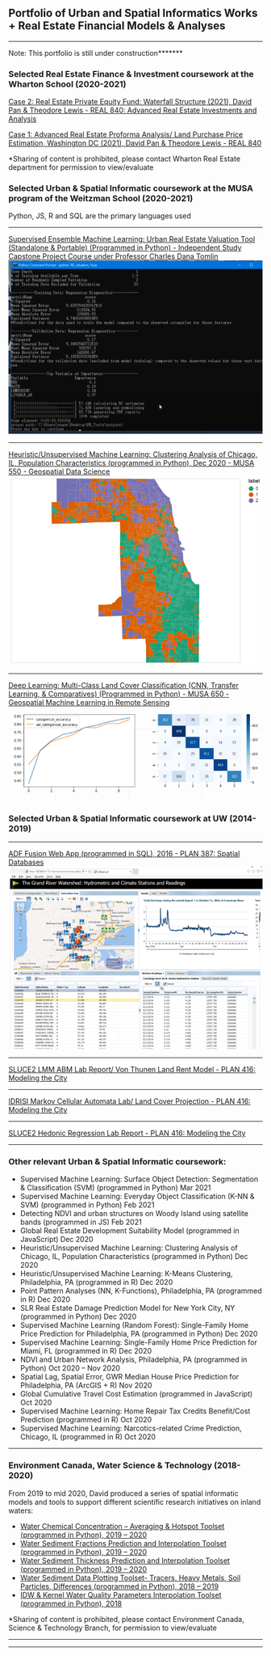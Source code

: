 ## Portfolio of Urban and Spatial Informatics Works + Real Estate Financial Models & Analyses

---

Note: This portfolio is still under construction*******

### Selected Real Estate Finance & Investment coursework at the Wharton School (2020-2021)

[Case 2: Real Estate Private Equity Fund: Waterfall Structure (2021), David Pan & Theodore Lewis - REAL 840: Advanced Real Estate Investments and Analysis](https://www.wharton.upenn.edu/)

[Case 1: Advanced Real Estate Proforma Analysis/ Land Purchase Price Estimation, Washington DC (2021), David Pan & Theodore Lewis - REAL 840](https://www.wharton.upenn.edu/)

*Sharing of content is prohibited, please contact Wharton Real Estate department for permission to view/evaluate


### Selected Urban & Spatial Informatic coursework at the MUSA program of the Weitzman School (2020-2021)

Python, JS, R and SQL are the primary languages used

---
[Supervised Ensemble Machine Learning: Urban Real Estate Valuation Tool (Standalone & Portable) (Programmed in Python) - Independent Study Capstone Project Course under Professor Charles Dana Tomlin](https://youtu.be/G51Yo04meWQ)
<img src="images/tool1.png?raw=true"/>

---
[Heuristic/Unsupervised Machine Learning: Clustering Analysis of Chicago, IL, Population Characteristics (programmed in Python), Dec 2020 - MUSA 550 - Geospatial Data Science](https://yrpan.github.io/MUSA550_finalproject/clustering-analysis/)<img src="images/visualization1.png?raw=true"/>


---
[Deep Learning: Multi-Class Land Cover Classification (CNN, Transfer Learning, & Comparatives) (Programmed in Python) - MUSA 650 - Geospatial Machine Learning in Remote Sensing](/pdf/example_work2.pdf)
<img src="images/visualization3.png?raw=true"/>

### Selected Urban & Spatial Informatic coursework at UW (2014-2019)

---

[ADF Fusion Web App (programmed in SQL), 2016 - PLAN 387: Spatial Databases](/pdf/example_work1.pdf)
<img src="images/visualization2.png?raw=true"/>

---

[SLUCE2 LMM ABM Lab Report/ Von Thunen Land Rent Model - PLAN 416: Modeling the City](/pdf/example_work1.pdf)

---

[IDRISI Markov Cellular Automata Lab/ Land Cover Projection - PLAN 416: Modeling the City](/pdf/example_work1.pdf)

---

[SLUCE2 Hedonic Regression Lab Report - PLAN 416: Modeling the City](/pdf/example_work1.pdf)


---

### Other relevant Urban & Spatial Informatic coursework:
-	Supervised Machine Learning: Surface Object Detection: Segmentation & Classification (SVM) (programmed in Python) 	Mar 2021
-	Supervised Machine Learning: Everyday Object Classification (K-NN & SVM) (programmed in Python)	Feb 2021
-	Detecting NDVI and urban structures on Woody Island using satellite bands (programmed in JS)	Feb 2021
-	Global Real Estate Development Suitability Model (programmed in JavaScript)	Dec 2020
-	Heuristic/Unsupervised Machine Learning: Clustering Analysis of Chicago, IL, Population Characteristics (programmed in Python)	Dec 2020
-	Heuristic/Unsupervised Machine Learning: K-Means Clustering, Philadelphia, PA (programmed in R)	Dec 2020
-	Point Pattern Analyses (NN, K-Functions), Philadelphia, PA (programmed in R)	Dec 2020
-	SLR Real Estate Damage Prediction Model for New York City, NY (programmed in Python)	Dec 2020
-	Supervised Machine Learning (Random Forest): Single-Family Home Price Prediction for Philadelphia, PA (programmed in Python)	Dec 2020
-	Supervised Machine Learning: Single-Family Home Price Prediction for Miami, FL (programmed in R)	Dec 2020
-	NDVI and Urban Network Analysis, Philadelphia, PA (programmed in Python)	Oct 2020 – Nov 2020
-	Spatial Lag, Spatial Error, GWR Median House Price Prediction for Philadelphia, PA (ArcGIS + R)	Nov 2020
-	Global Cumulative Travel Cost Estimation (programmed in JavaScript)	Oct 2020
-	Supervised Machine Learning: Home Repair Tax Credits Benefit/Cost Prediction (programmed in R)	Oct 2020
-	Supervised Machine Learning: Narcotics-related Crime Prediction, Chicago, IL (programmed in R)	Oct 2020



---

### Environment Canada, Water Science & Technology (2018-2020)


From 2019 to mid 2020, David produced a series of spatial informatic models and tools to support different scientific research initiatives on inland waters: 

- [Water Chemical Concentration – Averaging & Hotspot Toolset (programmed in Python), 2019 – 2020](https://www.canada.ca/en/environment-climate-change.html)
- [Water Sediment Fractions Prediction and Interpolation Toolset (programmed in Python), 2019 – 2020](https://www.canada.ca/en/environment-climate-change.html)
- [Water Sediment Thickness Prediction and Interpolation Toolset (programmed in Python), 2019 – 2020](https://www.canada.ca/en/environment-climate-change.html)
- [Water Sediment Data Plotting Toolset- Tracers, Heavy Metals, Soil Particles, Differences (programmed in Python), 2018 – 2019](https://www.canada.ca/en/environment-climate-change.html)
- [IDW & Kernel Water Quality Parameters Interpolation Toolset (programmed in Python), 2018](https://www.canada.ca/en/environment-climate-change.html)

*Sharing of content is prohibited, please contact Environment Canada, Science & Technology Branch, for permission to view/evaluate

---




---

